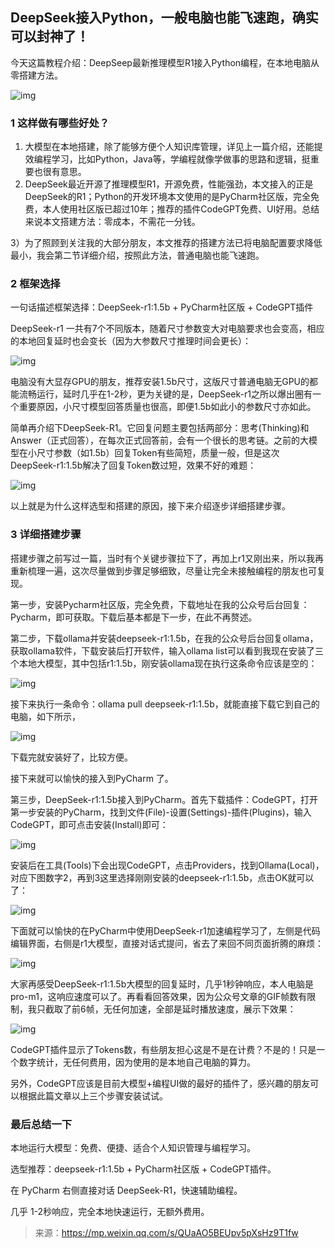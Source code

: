 ## DeepSeek接入Python，一般电脑也能飞速跑，确实可以封神了！


今天这篇教程介绍：DeepSeep最新推理模型R1接入Python编程，在本地电脑从零搭建方法。

![img](https://pic.yupi.icu/yuyi/1739502610400-71691d00-4e2b-403d-a683-eb4f67fb9ce8.webp)

### 1 这样做有哪些好处？ 

1) 大模型在本地搭建，除了能够方便个人知识库管理，详见上一篇介绍，还能提效编程学习，比如Python，Java等，学编程就像学做事的思路和逻辑，挺重要也很有意思。
2) DeepSeek最近开源了推理模型R1，开源免费，性能强劲，本文接入的正是DeepSeek的R1；Python的开发环境本文使用的是PyCharm社区版，完全免费，本人使用社区版已超过10年；推荐的插件CodeGPT免费、UI好用。总结来说本文搭建方法：零成本，不需花一分钱。

3）为了照顾到关注我的大部分朋友，本文推荐的搭建方法已将电脑配置要求降低最小，我会第二节详细介绍，按照此方法，普通电脑也能飞速跑。

### 2 框架选择 

一句话描述框架选择：DeepSeek-r1:1.5b + PyCharm社区版 + CodeGPT插件

DeepSeek-r1 一共有7个不同版本，随着尺寸参数变大对电脑要求也会变高，相应的本地回复延时也会变长（因为大参数尺寸推理时间会更长）：

![img](https://pic.yupi.icu/yuyi/1739502610402-4520f4d1-738f-430f-8d55-8cd9235890d6.webp)

电脑没有大显存GPU的朋友，推荐安装1.5b尺寸，这版尺寸普通电脑无GPU的都能流畅运行，延时几乎在1-2秒，更为关键的是，DeepSeek-r1之所以爆出圈有一个重要原因，小尺寸模型回答质量也很高，即便1.5b如此小的参数尺寸亦如此。

简单再介绍下DeepSeek-R1。它回复问题主要包括两部分：思考(Thinking)和 Answer（正式回答），在每次正式回答前，会有一个很长的思考链。之前的大模型在小尺寸参数（如1.5b）回复Token有些简短，质量一般，但是这次DeepSeek-r1:1.5b解决了回复Token数过短，效果不好的难题：

![img](https://pic.yupi.icu/yuyi/1739502610454-23b96e8a-8ce4-4d69-9145-b5d9135658c6.webp)

以上就是为什么这样选型和搭建的原因，接下来介绍逐步详细搭建步骤。

### 3 详细搭建步骤

搭建步骤之前写过一篇，当时有个关键步骤拉下了，再加上r1又刚出来，所以我再重新梳理一遍，这次尽量做到步骤足够细致，尽量让完全未接触编程的朋友也可复现。

第一步，安装Pycharm社区版，完全免费，下载地址在我的公众号后台回复：Pycharm，即可获取。下载后基本都是下一步，在此不再赘述。



第二步，下载ollama并安装deepseek-r1:1.5b，在我的公众号后台回复ollama，获取ollama软件，下载安装后打开软件，输入ollama list可以看到我现在安装了三个本地大模型，其中包括r1:1.5b，刚安装ollama现在执行这条命令应该是空的：

![img](https://pic.yupi.icu/yuyi/1739502610410-fc8cc959-6397-40be-b291-b43c6f5e791c.webp)

接下来执行一条命令：ollama pull deepseek-r1:1.5b，就能直接下载它到自己的电脑，如下所示，

![img](https://pic.yupi.icu/yuyi/1739502610827-ad85adb7-e9fc-41b9-8064-36895d5400aa.webp)

下载完就安装好了，比较方便。

接下来就可以愉快的接入到PyCharm 了。

第三步，DeepSeek-r1:1.5b接入到PyCharm。首先下载插件：CodeGPT，打开第一步安装的PyCharm，找到文件(File)-设置(Settings)-插件(Plugins)，输入CodeGPT，即可点击安装(Install)即可：

![img](https://pic.yupi.icu/yuyi/1739502610813-f70ac774-a7d6-4a7d-9b1d-8d59b98bba4a.webp)

安装后在工具(Tools)下会出现CodeGPT，点击Providers，找到Ollama(Local)，对应下图数字2，再到3这里选择刚刚安装的deepseek-r1:1.5b，点击OK就可以了：

![img](https://pic.yupi.icu/yuyi/1739502610805-a5dea937-fc35-4e46-9fe0-c1377cd8c86a.webp)

下面就可以愉快的在PyCharm中使用DeepSeek-r1加速编程学习了，左侧是代码编辑界面，右侧是r1大模型，直接对话式提问，省去了来回不同页面折腾的麻烦：

![img](https://pic.yupi.icu/yuyi/1739502610884-17da0319-e949-40c7-b9a1-437a32c14664.webp)

大家再感受DeepSeek-r1:1.5b大模型的回复延时，几乎1秒钟响应，本人电脑是pro-m1，这响应速度可以了。再看看回答效果，因为公众号文章的GIF帧数有限制，我只截取了前6帧，无任何加速，全部是延时播放速度，展示下效果：

![img](https://pic.yupi.icu/yuyi/1739502610869-b95b2eb5-50d9-473f-95ad-064af5a481a4.gif)

CodeGPT插件显示了Tokens数，有些朋友担心这是不是在计费？不是的！只是一个数字统计，无任何费用，因为使用的是本地自己电脑的算力。

另外，CodeGPT应该是目前大模型+编程UI做的最好的插件了，感兴趣的朋友可以根据此篇文章以上三个步骤安装试试。

### 最后总结一下

本地运行大模型：免费、便捷、适合个人知识管理与编程学习。

选型推荐：deepseek-r1:1.5b + PyCharm社区版 + CodeGPT插件。

在 PyCharm 右侧直接对话 DeepSeek-R1，快速辅助编程。

几乎 1-2秒响应，完全本地快速运行，无额外费用。



> 来源：https://mp.weixin.qq.com/s/QUaAO5BEUpv5pXsHz9T1fw
